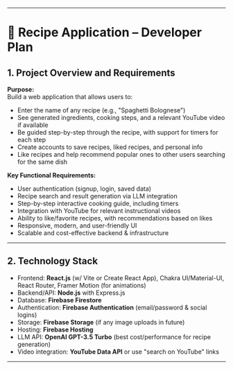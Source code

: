 
---

# 📝 Recipe Application – Developer Plan

## 1. **Project Overview and Requirements**

**Purpose:**  
Build a web application that allows users to:
- Enter the name of any recipe (e.g., "Spaghetti Bolognese")
- See generated ingredients, cooking steps, and a relevant YouTube video if available
- Be guided step-by-step through the recipe, with support for timers for each step
- Create accounts to save recipes, liked recipes, and personal info
- Like recipes and help recommend popular ones to other users searching for the same dish

**Key Functional Requirements:**
- User authentication (signup, login, saved data)
- Recipe search and result generation via LLM integration
- Step-by-step interactive cooking guide, including timers
- Integration with YouTube for relevant instructional videos
- Ability to like/favorite recipes, with recommendations based on likes
- Responsive, modern, and user-friendly UI
- Scalable and cost-effective backend & infrastructure

---

## 2. **Technology Stack**

- Frontend: **React.js** (w/ Vite or Create React App), Chakra UI/Material-UI, React Router, Framer Motion (for animations)
- Backend/API: **Node.js** with Express.js
- Database: **Firebase Firestore**
- Authentication: **Firebase Authentication** (email/password & social logins)
- Storage: **Firebase Storage** (if any image uploads in future)
- Hosting: **Firebase Hosting**
- LLM API: **OpenAI GPT-3.5 Turbo** (best cost/performance for recipe generation)
- Video integration: **YouTube Data API** or use "search on YouTube" links

---

